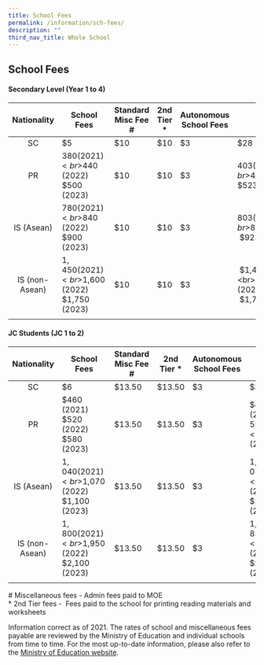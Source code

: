 ```yaml
---
title: School Fees
permalink: /information/sch-fees/
description: ""
third_nav_title: Whole School
---
```

## School Fees

#### Secondary Level (Year 1 to 4)

| **Nationality** | **School Fees** | **Standard Misc Fee #** | **2nd Tier \*** | **Autonomous School Fees** | **Total** |
|:---:|---|---|---|---|---|
| SC | $5 | $10 | $10 | $3 | $28 |
| PR | $380 (2021)  <br>$440 (2022)  <br>$500 (2023) | $10 | $10 | $3 | $403 (2021)  <br>$463 (2022) <br>$523 (2023) |
| IS (Asean) | $780 (2021)  <br>$840 (2022)  <br>$900 (2023) | $10 | $10 | $3 | $803 (2021)  <br>$863 (2022)&nbsp; <br>&nbsp;$923 (2023) |
| IS (non-Asean) | $1,450 (2021) <br>$1,600 (2022) <br>$1,750 (2023) | $10 | $10 | $3 | &nbsp;$1,473 (2021) <br>&nbsp;$1,623 (2022) <br>&nbsp;$1,773 (2023) |
|  |  |  |  |  |  |

#### JC Students (JC 1 to 2)

| **Nationality** | **School Fees** | **Standard Misc Fee #** | **2nd Tier \*** | **Autonomous School Fees** | **Total** |
|:---:|---|---|---|---|---|
| SC | $6 | $13.50 | $13.50 | $3 | $36 |
| PR | $460 (2021) <br> $520 (2022) <br> $580 (2023) | $13.50 | $13.50 | $3 | $490 (2021) <br> $550 (2022)<br>$610 (2023) |
| IS (Asean) | $1,040 (2021) <br>$1,070 (2022) <br>$1,100 (2023) | $13.50 | $13.50 | $3 | $1,070 (2021) <br>$1,100 (2022) <br>$1,130 (2023) |
| IS (non-Asean) | $1,800 (2021) <br>$1,950 (2022) <br>$2,100 (2023) | $13.50 | $13.50 | $3 | $1,830 (2021)  <br>$1,980 (2022)  <br>$2,130 (2023) |
|  |  |  |  |  |  |

\# Miscellaneous fees - Admin fees paid to MOE<br>
\* 2nd Tier fees - &nbsp;Fees paid to the school for printing reading materials and worksheets

Information correct as of 2021.&nbsp;The rates of school and miscellaneous fees payable are reviewed by the Ministry of Education and individual schools from time to time. For the most up-to-date information, please also refer to the&nbsp;[Ministry of Education website](https://www.moe.gov.sg/financial-matters/fees).